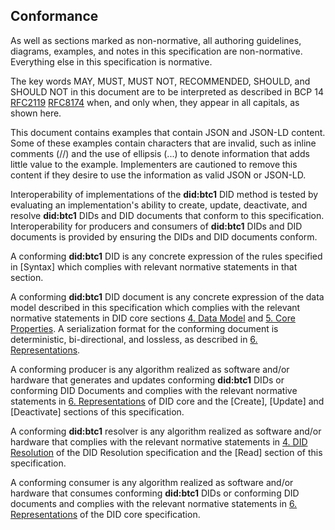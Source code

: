 ## Conformance

As well as sections marked as non-normative, all authoring guidelines, diagrams, examples, and notes in this specification are non-normative. Everything else in this specification is normative.

The key words MAY, MUST, MUST NOT, RECOMMENDED, SHOULD, and SHOULD NOT in this document are to be interpreted as described in BCP 14 [RFC2119](https://www.ietf.org/rfc/rfc2119.txt) [RFC8174](https://datatracker.ietf.org/doc/html/rfc8174) when, and only when, they appear in all capitals, as shown here.

This document contains examples that contain JSON and JSON-LD content. Some of these examples contain characters that are invalid, such as inline comments (//) and the use of ellipsis (...) to denote information that adds little value to the example. Implementers are cautioned to remove this content if they desire to use the information as valid JSON or JSON-LD.

Interoperability of implementations of the **did:btc1** DID method is tested by evaluating an implementation's ability to create, update, deactivate, and resolve **did:btc1** DIDs and DID documents that conform to this specification. Interoperability for producers and consumers of **did:btc1** DIDs and DID documents is provided by ensuring the DIDs and DID documents conform. 

A conforming **did:btc1** DID is any concrete expression of the rules specified in [Syntax] which complies with relevant normative statements in that section.

A conforming **did:btc1** DID document is any concrete expression of the data model described in this specification which complies with the relevant normative statements in DID core sections [4. Data Model](http://w3.org/TR/did-1.1/#data-model) and [5. Core Properties](https://www.w3.org/TR/did-1.1/#core-properties). A serialization format for the conforming document is deterministic, bi-directional, and lossless, as described in [6. Representations](https://www.w3.org/TR/did-1.1/#representations).

A conforming producer is any algorithm realized as software and/or hardware that generates and updates conforming **did:btc1** DIDs or conforming DID Documents and complies with the relevant normative statements in [6. Representations](https://www.w3.org/TR/did-1.1/#representations) of DID core and the [Create], [Update] and [Deactivate] sections of this specification.

A conforming **did:btc1** resolver is any algorithm realized as software and/or hardware that complies with the relevant normative statements in [4. DID Resolution](https://www.w3.org/TR/did-resolution/#resolving) of the DID Resolution specification and the [Read] section of this specification.

A conforming consumer is any algorithm realized as software and/or hardware that consumes conforming **did:btc1** DIDs or conforming DID documents and complies with the relevant normative statements in [6. Representations](https://www.w3.org/TR/did-1.1/#representations) of the DID core specification.